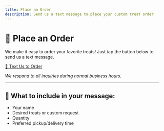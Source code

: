 ```yaml
---
title: Place an Order
description: Send us a text message to place your custom treat order
---
```


# 📱 Place an Order

We make it easy to order your favorite treats! Just tap the button below to send us a text message.

<div className="order-text">
  <a href="sms:+13462878287" class="text-button">📩 Text Us to Order</a>
</div>

_We respond to all inquiries during normal business hours._

---

## 💬 What to include in your message:
- Your name
- Desired treats or custom request
- Quantity
- Preferred pickup/delivery time